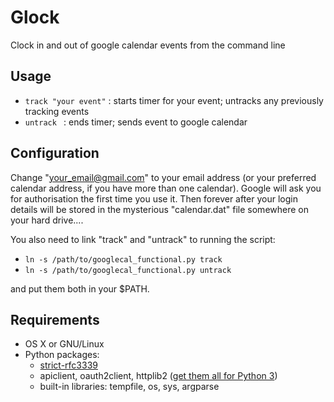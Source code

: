 Glock
=====

Clock in and out of google calendar events from the command line

## **Usage**

* `track "your event"`  : starts timer for your event; untracks any previously tracking events
* `untrack `            : ends timer; sends event to google calendar

## **Configuration**

Change "your_email@gmail.com" to your email address (or your preferred calendar address, if you have more than one calendar).
Google will ask you for authorisation the first time you use it. Then forever after your login details will be stored in the mysterious "calendar.dat" file somewhere on your hard drive....

You also need to link "track" and "untrack" to running the script:

* `ln -s /path/to/googlecal_functional.py track`
* `ln -s /path/to/googlecal_functional.py untrack`

and put them both in your $PATH.

## **Requirements**

* OS X or GNU/Linux
* Python packages:
  * [strict-rfc3339](https://pypi.python.org/pypi/strict-rfc3339)
  * apiclient, oauth2client, httplib2 ([get them all for Python 3](https://github.com/enorvelle/GoogleApiPython3x))
  * built-in libraries: tempfile, os, sys, argparse
